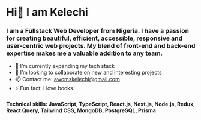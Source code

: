 # Hi👋 I am Kelechi

### I am a Fullstack Web Developer from Nigeria. I have a passion for creating beautiful, efficient, accessible, responsive and user-centric web projects. My blend of front-end and back-end expertise makes me a valuable addition to any team.


- 🔭 I’m currently expanding my tech stack
- 👯 I’m looking to collaborate on new and interesting projects
- 📫 Contact me: awomskelechi@gmail.com
- ⚡ Fun fact: I love books. 

#### Technical skills: JavaScript, TypeScript, React.js, Next.js, Node.js, Redux, React Query, Tailwind CSS, MongoDB, PostgreSQL, Prisma
